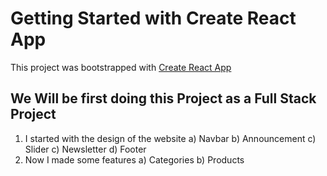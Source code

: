 # Getting Started with Create React App

This project was bootstrapped with [Create React App](https://github.com/facebook/create-react-app)

## We Will be first doing this Project as a Full Stack Project 

1. I started with the design of the website
   a) Navbar
   b) Announcement
   c) Slider
   c) Newsletter
   d) Footer
2. Now I made some features 
   a) Categories
   b) Products
   
      
